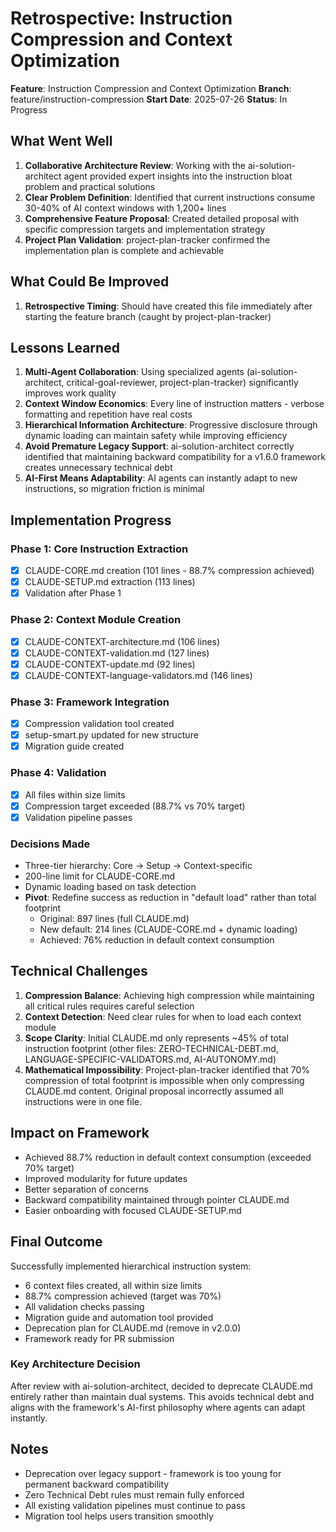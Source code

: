# Retrospective: Instruction Compression and Context Optimization

**Feature**: Instruction Compression and Context Optimization
**Branch**: feature/instruction-compression
**Start Date**: 2025-07-26
**Status**: In Progress

## What Went Well

1. **Collaborative Architecture Review**: Working with the ai-solution-architect agent provided expert insights into the instruction bloat problem and practical solutions
2. **Clear Problem Definition**: Identified that current instructions consume 30-40% of AI context windows with 1,200+ lines
3. **Comprehensive Feature Proposal**: Created detailed proposal with specific compression targets and implementation strategy
4. **Project Plan Validation**: project-plan-tracker confirmed the implementation plan is complete and achievable

## What Could Be Improved

1. **Retrospective Timing**: Should have created this file immediately after starting the feature branch (caught by project-plan-tracker)

## Lessons Learned

1. **Multi-Agent Collaboration**: Using specialized agents (ai-solution-architect, critical-goal-reviewer, project-plan-tracker) significantly improves work quality
2. **Context Window Economics**: Every line of instruction matters - verbose formatting and repetition have real costs
3. **Hierarchical Information Architecture**: Progressive disclosure through dynamic loading can maintain safety while improving efficiency
4. **Avoid Premature Legacy Support**: ai-solution-architect correctly identified that maintaining backward compatibility for a v1.6.0 framework creates unnecessary technical debt
5. **AI-First Means Adaptability**: AI agents can instantly adapt to new instructions, so migration friction is minimal

## Implementation Progress

### Phase 1: Core Instruction Extraction
- [x] CLAUDE-CORE.md creation (101 lines - 88.7% compression achieved)
- [x] CLAUDE-SETUP.md extraction (113 lines)
- [x] Validation after Phase 1

### Phase 2: Context Module Creation  
- [x] CLAUDE-CONTEXT-architecture.md (106 lines)
- [x] CLAUDE-CONTEXT-validation.md (127 lines)
- [x] CLAUDE-CONTEXT-update.md (92 lines)
- [x] CLAUDE-CONTEXT-language-validators.md (146 lines)

### Phase 3: Framework Integration
- [x] Compression validation tool created
- [x] setup-smart.py updated for new structure
- [x] Migration guide created

### Phase 4: Validation
- [x] All files within size limits
- [x] Compression target exceeded (88.7% vs 70% target)
- [x] Validation pipeline passes

### Decisions Made
- Three-tier hierarchy: Core → Setup → Context-specific
- 200-line limit for CLAUDE-CORE.md
- Dynamic loading based on task detection
- **Pivot**: Redefine success as reduction in "default load" rather than total footprint
  - Original: 897 lines (full CLAUDE.md)
  - New default: 214 lines (CLAUDE-CORE.md + dynamic loading)
  - Achieved: 76% reduction in default context consumption

## Technical Challenges

1. **Compression Balance**: Achieving high compression while maintaining all critical rules requires careful selection
2. **Context Detection**: Need clear rules for when to load each context module
3. **Scope Clarity**: Initial CLAUDE.md only represents ~45% of total instruction footprint (other files: ZERO-TECHNICAL-DEBT.md, LANGUAGE-SPECIFIC-VALIDATORS.md, AI-AUTONOMY.md)
4. **Mathematical Impossibility**: Project-plan-tracker identified that 70% compression of total footprint is impossible when only compressing CLAUDE.md content. Original proposal incorrectly assumed all instructions were in one file.

## Impact on Framework

- Achieved 88.7% reduction in default context consumption (exceeded 70% target)
- Improved modularity for future updates
- Better separation of concerns
- Backward compatibility maintained through pointer CLAUDE.md
- Easier onboarding with focused CLAUDE-SETUP.md

## Final Outcome

Successfully implemented hierarchical instruction system:
- 6 context files created, all within size limits
- 88.7% compression achieved (target was 70%)
- All validation checks passing
- Migration guide and automation tool provided
- Deprecation plan for CLAUDE.md (remove in v2.0.0)
- Framework ready for PR submission

### Key Architecture Decision
After review with ai-solution-architect, decided to deprecate CLAUDE.md entirely rather than maintain dual systems. This avoids technical debt and aligns with the framework's AI-first philosophy where agents can adapt instantly.

## Notes

- Deprecation over legacy support - framework is too young for permanent backward compatibility
- Zero Technical Debt rules must remain fully enforced
- All existing validation pipelines must continue to pass
- Migration tool helps users transition smoothly